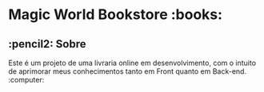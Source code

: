 <h1>Magic World Bookstore :books:</h1>
<h2>:pencil2: Sobre</h2>
<p>Este é um projeto de uma livraria online em desenvolvimento, com o intuito de aprimorar meus conhecimentos tanto em Front quanto em Back-end. :computer:</p>